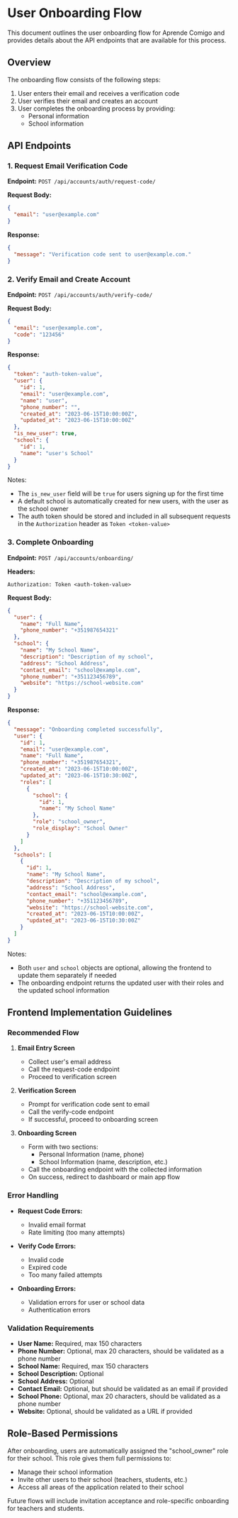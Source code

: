 # User Onboarding Flow

This document outlines the user onboarding flow for Aprende Comigo and provides details about the API endpoints that are available for this process.

## Overview

The onboarding flow consists of the following steps:

1. User enters their email and receives a verification code
2. User verifies their email and creates an account
3. User completes the onboarding process by providing:
   - Personal information
   - School information

## API Endpoints

### 1. Request Email Verification Code

**Endpoint:** `POST /api/accounts/auth/request-code/`

**Request Body:**
```json
{
  "email": "user@example.com"
}
```

**Response:**
```json
{
  "message": "Verification code sent to user@example.com."
}
```

### 2. Verify Email and Create Account

**Endpoint:** `POST /api/accounts/auth/verify-code/`

**Request Body:**
```json
{
  "email": "user@example.com",
  "code": "123456"
}
```

**Response:**
```json
{
  "token": "auth-token-value",
  "user": {
    "id": 1,
    "email": "user@example.com",
    "name": "user",
    "phone_number": "",
    "created_at": "2023-06-15T10:00:00Z",
    "updated_at": "2023-06-15T10:00:00Z"
  },
  "is_new_user": true,
  "school": {
    "id": 1,
    "name": "user's School"
  }
}
```

Notes:
- The `is_new_user` field will be `true` for users signing up for the first time
- A default school is automatically created for new users, with the user as the school owner
- The auth token should be stored and included in all subsequent requests in the `Authorization` header as `Token <token-value>`

### 3. Complete Onboarding

**Endpoint:** `POST /api/accounts/onboarding/`

**Headers:**
```
Authorization: Token <auth-token-value>
```

**Request Body:**
```json
{
  "user": {
    "name": "Full Name",
    "phone_number": "+351987654321"
  },
  "school": {
    "name": "My School Name",
    "description": "Description of my school",
    "address": "School Address",
    "contact_email": "school@example.com",
    "phone_number": "+351123456789",
    "website": "https://school-website.com"
  }
}
```

**Response:**
```json
{
  "message": "Onboarding completed successfully",
  "user": {
    "id": 1,
    "email": "user@example.com",
    "name": "Full Name",
    "phone_number": "+351987654321",
    "created_at": "2023-06-15T10:00:00Z",
    "updated_at": "2023-06-15T10:30:00Z",
    "roles": [
      {
        "school": {
          "id": 1,
          "name": "My School Name"
        },
        "role": "school_owner",
        "role_display": "School Owner"
      }
    ]
  },
  "schools": [
    {
      "id": 1,
      "name": "My School Name",
      "description": "Description of my school",
      "address": "School Address",
      "contact_email": "school@example.com",
      "phone_number": "+351123456789",
      "website": "https://school-website.com",
      "created_at": "2023-06-15T10:00:00Z",
      "updated_at": "2023-06-15T10:30:00Z"
    }
  ]
}
```

Notes:
- Both `user` and `school` objects are optional, allowing the frontend to update them separately if needed
- The onboarding endpoint returns the updated user with their roles and the updated school information

## Frontend Implementation Guidelines

### Recommended Flow

1. **Email Entry Screen**
   - Collect user's email address
   - Call the request-code endpoint
   - Proceed to verification screen

2. **Verification Screen**
   - Prompt for verification code sent to email
   - Call the verify-code endpoint
   - If successful, proceed to onboarding screen

3. **Onboarding Screen**
   - Form with two sections:
     - Personal Information (name, phone)
     - School Information (name, description, etc.)
   - Call the onboarding endpoint with the collected information
   - On success, redirect to dashboard or main app flow

### Error Handling

- **Request Code Errors:**
  - Invalid email format
  - Rate limiting (too many attempts)

- **Verify Code Errors:**
  - Invalid code
  - Expired code
  - Too many failed attempts

- **Onboarding Errors:**
  - Validation errors for user or school data
  - Authentication errors

### Validation Requirements

- **User Name:** Required, max 150 characters
- **Phone Number:** Optional, max 20 characters, should be validated as a phone number
- **School Name:** Required, max 150 characters
- **School Description:** Optional
- **School Address:** Optional
- **Contact Email:** Optional, but should be validated as an email if provided
- **School Phone:** Optional, max 20 characters, should be validated as a phone number
- **Website:** Optional, should be validated as a URL if provided

## Role-Based Permissions

After onboarding, users are automatically assigned the "school_owner" role for their school. This role gives them full permissions to:

- Manage their school information
- Invite other users to their school (teachers, students, etc.)
- Access all areas of the application related to their school

Future flows will include invitation acceptance and role-specific onboarding for teachers and students. 